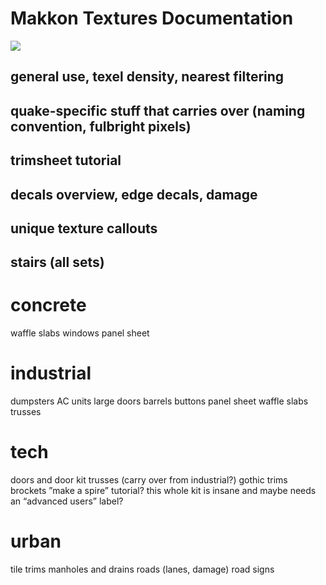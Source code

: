 # Makkon Textures Documentation
![](tbsketch_43_2_2024-12-28_05-17-02.png)
## general use, texel density, nearest filtering
## quake-specific stuff that carries over (naming convention, fulbright pixels)
## trimsheet tutorial
## decals overview, edge decals, damage
## unique texture callouts
## stairs (all sets)
# concrete
waffle slabs
windows
panel sheet
# industrial
dumpsters
AC units
large doors
barrels
buttons
panel sheet
waffle slabs
trusses
# tech
doors and door kit
trusses (carry over from industrial?)
gothic
trims
brockets
”make a spire” tutorial?
this whole kit is insane and maybe needs an “advanced users” label?
# urban
tile trims
manholes and drains
roads (lanes, damage)
road signs
